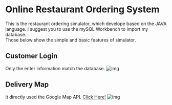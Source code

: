# Online Restaurant Ordering System
This is the restaurant ordering simulator, which develope based on the JAVA language. I suggest you to use the mySQL Workbench to import my database.  
Those below show the simple and basic features of simulator.

## Customer Login
Only the enter information match the database.
![img](https://github.com/shirongzheng/CSC322-Online-Restaurant-Ordering-System/blob/master/GIF/CustomerLogin.gif)  

## Delivery Map
It directly used the Google Map API. [Click Here!](www.google.com)
![img](https://github.com/shirongzheng/CSC322-Online-Restaurant-Ordering-System/blob/master/GIF/Map.gif)
